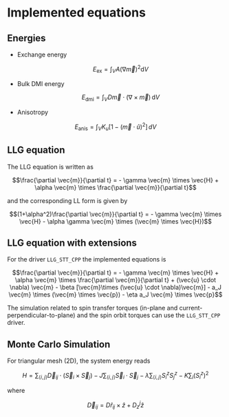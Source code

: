 # Implemented equations

## Energies

- Exchange energy

  ```math
  E_\mathrm{ex} = \int_{V} A (\nabla \vec{m})^2 \mathrm{d}V
  ```

- Bulk DMI energy

  ```math
  E_{\mathrm{dmi}} = \int_V D \vec{m} \cdot (\nabla \times \vec{m}) \, \mathrm{d}V
  ```

- Anisotropy

```math
E_\mathrm{anis} = \int_{V} K_{u} [ 1 - (\vec{m} \cdot \hat{u})^2 ]\, dV
```

## LLG equation

The LLG equation is written as

```math
\frac{\partial \vec{m}}{\partial t} = - \gamma \vec{m} \times \vec{H} + \alpha \vec{m} \times  \frac{\partial \vec{m}}{\partial t}
```

and the corresponding LL form is given by

```math
(1+\alpha^2)\frac{\partial \vec{m}}{\partial t} = - \gamma \vec{m} \times \vec{H} - \alpha \gamma \vec{m} \times (\vec{m} \times \vec{H})
```

## LLG equation with extensions

For the driver `LLG_STT_CPP` the implemented equations is

```math
\frac{\partial \vec{m}}{\partial t} = - \gamma \vec{m} \times \vec{H} + \alpha \vec{m} \times  \frac{\partial \vec{m}}{\partial t}
+ (\vec{u} \cdot \nabla) \vec{m} - \beta [\vec{m}\times (\vec{u} \cdot \nabla)\vec{m}] - a_J \vec{m} \times (\vec{m} \times \vec{p})
 - \eta a_J \vec{m} \times \vec{p}
```

The simulation related to spin transfer torques (in-plane and current-perpendicular-to-plane) and the spin orbit torques can use the `LLG_STT_CPP` driver.

## Monte Carlo Simulation

For triangular mesh (2D), the system energy reads

```math
H= \sum_{\langle i, j\rangle}  \vec{D}_{i j} \cdot\left(\vec{S}_{i} \times \vec{S}_{j}\right)
-J \sum_{\langle i, j\rangle} \vec{S}_{i} \cdot \vec{S}_{j}- \lambda \sum_{\langle i, j\rangle} S_{i}^{z} S_{j}^{z}
-K \sum_{i}\left(S_{i}^{z}\right)^{2}
```

where

```math
\vec{D}_{i j} = D \hat{r}_{ij} \times \hat{z} + D_z^j \hat{z}
```
